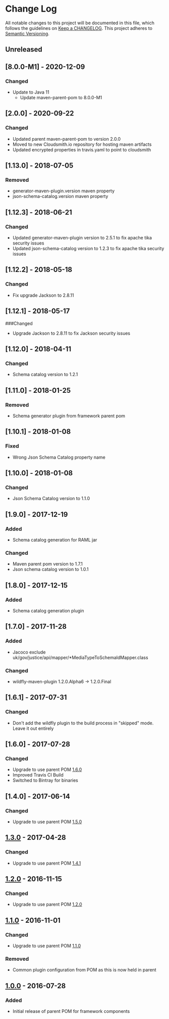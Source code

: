 # Change Log
All notable changes to this project will be documented in this file, which follows the guidelines
on [Keep a CHANGELOG](http://keepachangelog.com/). This project adheres to
[Semantic Versioning](http://semver.org/).

## Unreleased
## [8.0.0-M1] - 2020-12-09
### Changed
- Update to Java 11
    - Update maven-parent-pom to 8.0.0-M1

## [2.0.0] - 2020-09-22
### Changed
- Updated parent maven-parent-pom to version 2.0.0
- Moved to new Cloudsmith.io repository for hosting maven artifacts
- Updated encrypted properties in travis.yaml to point to cloudsmith

## [1.13.0] - 2018-07-05
### Removed
- generator-maven-plugin.version maven property
- json-schema-catalog.version maven property

## [1.12.3] - 2018-06-21
### Changed
- Updated generator-maven-plugin version to 2.5.1 to fix apache tika security issues
- Updated json-schema-catalog version to 1.2.3 to fix apache tika security issues

## [1.12.2] - 2018-05-18
### Changed
- Fix upgrade Jackson to 2.8.11

## [1.12.1] - 2018-05-17
###Changed
- Upgrade Jackson to 2.8.11 to fix Jackson security issues 

## [1.12.0] - 2018-04-11
### Changed
- Schema catalog version to 1.2.1

## [1.11.0] - 2018-01-25
### Removed
- Schema generator plugin from framework parent pom

## [1.10.1] - 2018-01-08
### Fixed
- Wrong Json Schema Catalog property name 

## [1.10.0] - 2018-01-08 
### Changed
- Json Schema Catalog version to 1.1.0

## [1.9.0] - 2017-12-19
### Added
- Schema catalog generation for RAML jar

### Changed
- Maven parent pom version to 1.7.1
- Json schema catalog version to 1.0.1

## [1.8.0] - 2017-12-15
### Added
- Schema catalog generation plugin

## [1.7.0] - 2017-11-28
### Added
- Jacoco exclude uk/gov/justice/api/mapper/*MediaTypeToSchemaIdMapper.class

### Changed
 - wildfly-maven-plugin 1.2.0.Alpha6 -> 1.2.0.Final

## [1.6.1] - 2017-07-31
### Changed
 - Don't add the wildfly plugin to the build process in "skipped" mode. Leave it out entirely

## [1.6.0] - 2017-07-28
### Changed
 - Upgrade to use parent POM [1.6.0](https://github.com/CJSCommonPlatform/maven-parent-pom/releases/tag/release-1.6.0)
 - Improved Travis CI Build
 - Switched to Bintray for binaries

## [1.4.0] - 2017-06-14
### Changed
 - Upgrade to use parent POM [1.5.0](https://github.com/CJSCommonPlatform/maven-parent-pom/releases/tag/release-1.5.0)

## [1.3.0] - 2017-04-28

### Changed
 - Upgrade to use parent POM [1.4.1](https://github.com/CJSCommonPlatform/maven-parent-pom/releases/tag/release-1.4.1)

## [1.2.0] - 2016-11-15

### Changed
 - Upgrade to use parent POM [1.2.0](https://github.com/CJSCommonPlatform/maven-parent-pom/releases/tag/release-1.2.0)

## [1.1.0] - 2016-11-01

### Changed
 - Upgrade to use parent POM [1.1.0](https://github.com/CJSCommonPlatform/maven-parent-pom/releases/tag/release-1.1.0)

### Removed
 - Common plugin configuration from POM as this is now held in parent

## [1.0.0] - 2016-07-28

### Added

- Initial release of parent POM for framework components

[Unreleased]: https://github.com/CJSCommonPlatform/maven-framework-parent-pom/compare/release-1.3.0...HEAD
[1.3.0]: https://github.com/CJSCommonPlatform/maven-framework-parent-pom/compare/release-1.2.0...release-1.3.0
[1.2.0]: https://github.com/CJSCommonPlatform/maven-framework-parent-pom/compare/release-1.1.0...release-1.2.0
[1.1.0]: https://github.com/CJSCommonPlatform/maven-framework-parent-pom/compare/release-1.0.0...release-1.1.0
[1.0.0]: https://github.com/CJSCommonPlatform/maven-framework-parent-pom/commits/release-1.0.0
